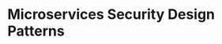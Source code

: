 #  Microservices Security Design Patterns

<!--stackedit_data:
eyJoaXN0b3J5IjpbLTE0ODcyMzMyOTYsMTY4MTI1MDYyNl19
-->
